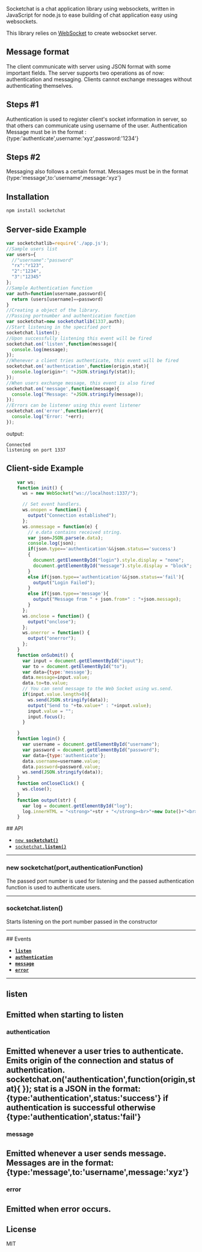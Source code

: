 Socketchat is a chat application library using websockets, written
in JavaScript for node.js to ease building of chat application easy using websockets.

This library relies on [WebSocket](https://www.npmjs.com/package/websocket) to create websocket server.

<a name="format"></a>
## Message format
The client communicate with server using JSON format with some important fields.
The server supports two operations as of now: authentication and messaging.
Clients cannot exchange messages without authenticating themselves.

Steps #1
--------
Authentication is used to register client's socket information in server, so that others can communicate using username of the user.
Authentication Message must be in the format : {type:'authenticate',username:'xyz',password:'1234'}

Steps #2
--------
Messaging also follows a certain format. Messages must be in the format
{type:'message',to:'username',message:'xyz'}


<a name="install"></a>
## Installation

```sh
npm install socketchat
```

<a name="example"></a>
## Server-side Example

```js
var socketchatlib=require('./app.js');
//Sample users list
var users={
  //"username":"password"
  "rx":"r123",
  "2":"1234",
  "3":"12345"
};
//Sample Authentication function
var auth=function(username,password){
  return (users[username]==password)
}
//Creating a object of the library.
//Passing portnumber and authentication function
var socketchat=new socketchatlib(1337,auth);
//Start listening in the specified port
socketchat.listen();
//Upon successfully listening this event will be fired
socketchat.on('listen',function(message){
  console.log(message);
});
//Whenever a client tries authenticate, this event will be fired
socketchat.on('authentication',function(origin,stat){
  console.log(origin+": "+JSON.stringify(stat));
});
//When users exchange message, this event is also fired
socketchat.on('message',function(message){
  console.log("Message: "+JSON.stringify(message));
});
//Errors can be listener using this event listener
socketchat.on('error',function(err){
  console.log("Error: "+err);
});

```

output:
```
Connected
listening on port 1337

```

## Client-side Example

```js
    var ws;
    function init() {
      ws = new WebSocket("ws://localhost:1337/");

      // Set event handlers.
      ws.onopen = function() {
        output("Connection established");
      };
      ws.onmessage = function(e) {
        // e.data contains received string.
        var json=JSON.parse(e.data);
        console.log(json);
        if(json.type=='authentication'&&json.status=='success')
        {
          document.getElementById("login").style.display = "none";
          document.getElementById("message").style.display = "block";
        }
        else if(json.type=='authentication'&&json.status=='fail'){
          output("Login Failed");
        }
        else if(json.type=='message'){
          output("Message from " + json.from+" : "+json.message);
        }
      };
      ws.onclose = function() {
        output("onclose");
      };
      ws.onerror = function() {
        output("onerror");
      };
    }
    function onSubmit() {
      var input = document.getElementById("input");
      var to = document.getElementById("to");
      var data={type:'message'};
      data.message=input.value;
      data.to=to.value;
      // You can send message to the Web Socket using ws.send.
      if(input.value.length>0){
        ws.send(JSON.stringify(data));
        output("Send to "+to.value+" : "+input.value);
        input.value = "";
        input.focus();
      }

    }
    function login() {
      var username = document.getElementById("username");
      var password = document.getElementById("password");
      var data={type:'authenticate'};
      data.username=username.value;
      data.password=password.value;
      ws.send(JSON.stringify(data));
    }
    function onCloseClick() {
      ws.close();
    }
    function output(str) {
      var log = document.getElementById("log");
      log.innerHTML = "<strong>"+str + "</strong><br>"+new Date()+"<br><br>" + log.innerHTML;
    }
```




<a name="api"></a>
## API

  * <a href="#object"><code>new <b>socketchat()</b></code></a>
  * <a href="#listen"><code>socketchat.<b>listen()</b></code></a>

-------------------------------------------------------
<a name="object"></a>
### new socketchat(port,authenticationFunction)

The passed port number is used for listening and the passed authentication function is used to authenticate users.

-------------------------------------------------------
<a name="request"></a>
### socketchat.listen()

Starts listening on the port number passed in the constructor

-------------------------------------------------------

<a name="Events"></a>
## Events

  * <a href="#listen"><code><b>listen</b></code></a>
  * <a href="#authentication"><code><b>authentication</b></code></a>
  * <a href="#message"><code><b>message</b></code></a>
  * <a href="#error"><code><b>error</b></code></a>


-------------------------------------------------------
<a name="listen"></a>
## listen

Emitted when starting to listen
-------------------------------------------------------
<a name="authentication"></a>
### authentication

Emitted whenever a user tries to authenticate. Emits origin of the connection and status of authentication.
socketchat.on('authentication',function(origin,stat){
});
stat is a JSON in the format: {type:'authentication',status:'success'} if authentication is successful
otherwise  {type:'authentication',status:'fail'}
-------------------------------------------------------
<a name="message"></a>
### message

Emitted whenever a user sends message.
Messages are in the format:
{type:'message',to:'username',message:'xyz'}
-------------------------------------------------------
<a name="error"></a>
### error

Emitted when error occurs.
-------------------------------------------------------

<a name="license"></a>
## License

MIT
